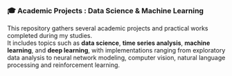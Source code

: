 ### 🎓 Academic Projects : Data Science & Machine Learning

This repository gathers several academic projects and practical works completed during my studies.  
It includes topics such as **data science**, **time series analysis**, **machine learning**, and **deep learning**, with implementations ranging from exploratory data analysis to neural network modeling, computer vision, natural language processing and reinforcement learning.
